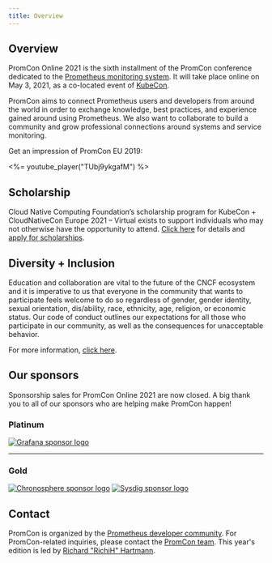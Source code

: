 ```yaml
---
title: Overview
---
```


## Overview

PromCon Online 2021 is the sixth installment of the PromCon conference dedicated to the [Prometheus monitoring system](https://prometheus.io/). It will take place online on May 3, 2021, as a co-located event of [KubeCon](https://events.linuxfoundation.org/kubecon-cloudnativecon-europe/).

PromCon aims to connect Prometheus users and developers from around the world in order to exchange knowledge, best practices, and experience gained around using Prometheus. We also want to collaborate to build a community and grow professional connections around systems and service monitoring.

Get an impression of PromCon EU 2019:

<%= youtube_player("TUbj9ykgafM") %>

## Scholarship

Cloud Native Computing Foundation’s scholarship program for KubeCon +
CloudNativeCon Europe 2021 – Virtual exists to support individuals who may not
otherwise have the opportunity to attend. [Click here](https://events.linuxfoundation.org/kubecon-cloudnativecon-europe/attend/scholarships/) for details and [apply for scholarships](https://www.surveymonkey.com/r/EU21ScholarshipApp).

## Diversity + Inclusion

Education and collaboration are vital to the future of the CNCF ecosystem and it
is imperative to us that everyone in the community that wants to participate
feels welcome to do so regardless of gender, gender identity, sexual
orientation, dis/ability, race, ethnicity, age, religion, or economic status.
Our code of conduct outlines our expectations for all those who participate in
our community, as well as the consequences for unacceptable behavior.  

For more information, [click
here](https://events.linuxfoundation.org/kubecon-cloudnativecon-europe/attend/diversity-inclusion/).

## Our sponsors

Sponsorship sales for PromCon Online 2021 are now closed.  A big thank you to all of our sponsors who are helping make PromCon happen!

<h3>Platinum</h3>
<div class="sponsor-logos">
  <a href="https://grafana.com/"><img src="/assets/grafana-2021.svg" alt="Grafana sponsor logo" class="logo"/></a>
</div>

<hr>

<h3>Gold</h3>
<div class="sponsor-logos">
  <a href="https://chronosphere.io/"><img src="/assets/chronosphere-2021.svg" alt="Chronosphere sponsor logo" class="logo"/></a>
  <a href="https://sysdig.com/"><img src="/assets/sysdig-2021.svg" alt="Sysdig sponsor logo" class="logo"/></a>
</div>


## Contact

PromCon is organized by the [Prometheus developer community](https://prometheus.io/community/). For PromCon-related inquiries, please contact the [PromCon team](mailto:promcon-organizers@googlegroups.com). This year's edition is led by [Richard "RichiH" Hartmann](https://twitter.com/TwitchiH).

